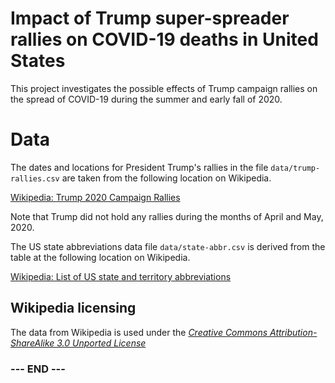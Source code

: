 
# Impact of Trump super-spreader rallies on COVID-19 deaths in United States #

This project investigates the possible effects of Trump campaign rallies on the spread of COVID-19 during the summer and early fall of 2020.


# Data #

The dates and locations for President Trump's rallies in the file
`data/trump-rallies.csv` are taken from the following location on
Wikipedia.

[Wikipedia: Trump 2020 Campaign Rallies][trump_rallies]

Note that Trump did not hold any rallies during the months of April and
May, 2020.

The US state abbreviations data file `data/state-abbr.csv` is derived
from the table at the following location on Wikipedia.

[Wikipedia: List of US state and territory abbreviations][state_abbr]


## Wikipedia licensing ##

The data from Wikipedia is used under the [_Creative Commons Attribution-ShareAlike 3.0 Unported License_][wiki_license]


[trump_rallies]:https://en.wikipedia.org/wiki/List_of_post-election_Donald_Trump_rallies#2020_campaign_rallies

[state_abbr]:https://en.wikipedia.org/wiki/List_of_U.S._state_and_territory_abbreviations

[wiki_license]:https://en.wikipedia.org/wiki/Wikipedia:Text_of_Creative_Commons_Attribution-ShareAlike_3.0_Unported_License


### --- END --- ###

